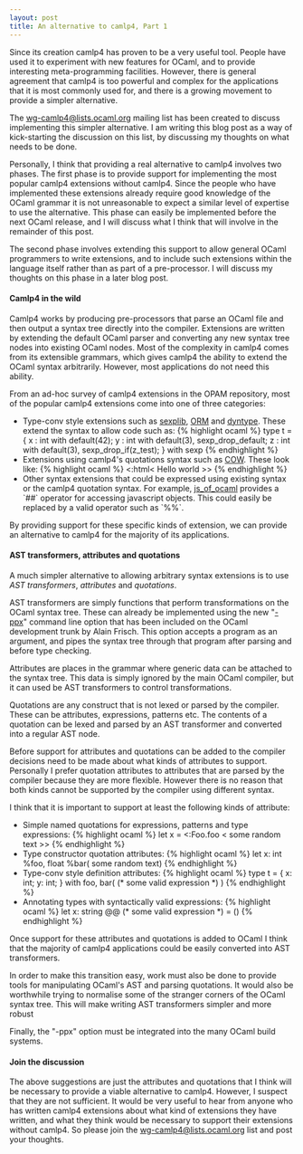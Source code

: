 ```yaml
--- 
layout: post 
title: An alternative to camlp4, Part 1
--- 
```

Since its creation camlp4 has proven to be a very useful tool. People have used
it to experiment with new features for OCaml, and to provide interesting
meta-programming facilities. However, there is general agreement that camlp4 is
too powerful and complex for the applications that it is most commonly used for,
and there is a growing movement to provide a simpler alternative.

The [wg-camlp4@lists.ocaml.org](http://lists.ocaml.org/listinfo/wg-camlp4) mailing
list has been created to discuss implementing this simpler alternative. I am
writing this blog post as a way of kick-starting the discussion on this list, by
discussing my thoughts on what needs to be done.

Personally, I think that providing a real alternative to camlp4 involves two
phases. The first phase is to provide support for implementing the most popular
camlp4 extensions without camlp4. Since the people who have implemented these
extensions already require good knowledge of the OCaml grammar it is not
unreasonable to expect a similar level of expertise to use the alternative. This
phase can easily be implemented before the next OCaml release, and I will
discuss what I think that will involve in the remainder of this post.

The second phase involves extending this support to allow general OCaml
programmers to write extensions, and to include such extensions within the
language itself rather than as part of a pre-processor. I will discuss my
thoughts on this phase in a later blog post.

#### Camlp4 in the wild ####

Camlp4 works by producing pre-processors that parse an OCaml file and then output
a syntax tree directly into the compiler. Extensions are written by extending
the default OCaml parser and converting any new syntax tree nodes into existing
OCaml nodes. Most of the complexity in camlp4 comes from its extensible
grammars, which gives camlp4 the ability to extend the OCaml syntax
arbitrarily. However, most applications do not need this ability. 

From an ad-hoc survey of camlp4 extensions in the OPAM repository, most of the
popular camlp4 extensions come into one of three categories: 
<ul>
<li>
Type-conv style extensions such as 
<a href="https://bitbucket.org/yminsky/ocaml-core/wiki/Home">sexplib</a>, 
<a href="https://github.com/mirage/orm">ORM</a> and 
<a href="https://github.com/mirage/dyntype">dyntype</a>. 
These extend the syntax to allow code such as:
{% highlight ocaml %}
type t =
{
  x : int with default(42);
  y : int with default(3), sexp_drop_default;
  z : int with default(3), sexp_drop_if(z_test);
} with sexp
{% endhighlight %}
</li>
<li>
Extensions using camlp4's quotations syntax such as 
<a href="https://github.com/mirage/ocaml-cow">COW</a>. These look like:
{% highlight ocaml %}
<:html< <body> Hello world </body>  >>
{% endhighlight %}
</li>
<li>
Other syntax extensions that could be expressed using existing syntax or the
camlp4 quotation syntax. For example, 
<a href="http://ocsigen.org/js_of_ocaml/">js_of_ocaml</a> provides a
`##` operator for accessing javascript objects. This could easily be replaced by
a valid operator such as `%%`.
</li>
</ul>

By providing support for these specific kinds of extension, we can provide an
alternative to camlp4 for the majority of its applications.

#### AST transformers, attributes and quotations ####

A much simpler alternative to allowing arbitrary syntax extensions is to use
*AST transformers*, *attributes* and *quotations*.

AST transformers are simply functions that perform transformations on the OCaml
syntax tree. These can already be implemented using the new
"[-ppx](http://www.lexifi.com/blog/syntax-extensions-without-camlp4-lets-do-it)"
command line option that has been included on the OCaml development trunk by
Alain Frisch. This option accepts a program as an argument, and pipes the syntax
tree through that program after parsing and before type checking.

Attributes are places in the grammar where generic data can be attached to the
syntax tree. This data is simply ignored by the main OCaml compiler, but it can
used be AST transformers to control transformations. 

Quotations are any construct that is not lexed or parsed by the compiler. These
can be attributes, expressions, patterns etc. The contents of a quotation can be
lexed and parsed by an AST transformer and converted into a regular AST node.

Before support for attributes and quotations can be added to the compiler
decisions need to be made about what kinds of attributes to support. Personally
I prefer quotation attributes to attributes that are parsed by the compiler
because they are more flexible. However there is no reason that both kinds
cannot be supported by the compiler using different syntax.

I think that it is important to support at least the following kinds of attribute:
<ul>
<li>
Simple named quotations for expressions, patterns and type expressions:
{% highlight ocaml %}
let x = <:Foo.foo < some random text >>
{% endhighlight %}
</li>
<li>
Type constructor quotation attributes:
{% highlight ocaml %}
let x: int %foo, float %bar( some random text)
{% endhighlight %}
</li>
<li>
Type-conv style definition attributes:
{% highlight ocaml %}
type t = 
{ x: int;
  y: int; }
with foo, bar( (* some valid expression *) )
{% endhighlight %}
</li>
<li>
Annotating types with syntactically valid expressions:
{% highlight ocaml %}
let x: string @@ (* some valid expression *) = ()
{% endhighlight %}
</li>
</ul>

Once support for these attributes and quotations is added to OCaml I think that
the majority of camlp4 applications could be easily converted into AST
transformers.

In order to make this transition easy, work must also be done to provide tools
for manipulating OCaml's AST and parsing quotations. It would also be worthwhile
trying to normalise some of the stranger corners of the OCaml syntax tree. This
will make writing AST transformers simpler and more robust

Finally, the "-ppx" option must be integrated into the many OCaml build
systems.

#### Join the discussion ####

The above suggestions are just the attributes and quotations that I think will
be necessary to provide a viable alternative to camlp4. However, I suspect that
they are not sufficient. It would be very useful to hear from anyone who has
written camlp4 extensions about what kind of extensions they have written, and
what they think would be necessary to support their extensions without
camlp4. So please join the
[wg-camlp4@lists.ocaml.org](http://lists.ocaml.org/listinfo/wg-camlp4) list and post
your thoughts.
